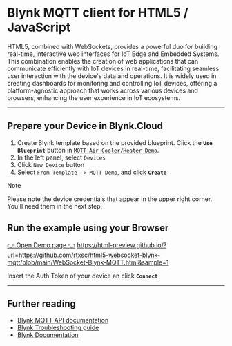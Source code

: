 
# Blynk MQTT client for HTML5 / JavaScript

HTML5, combined with WebSockets, provides a powerful duo for building real-time, interactive
web interfaces for IoT Edge and Embedded Systems. This combination enables the creation of
web applications that can communicate efficiently with IoT devices in real-time, facilitating
seamless user interaction with the device's data and operations. It is widely used in creating
dashboards for monitoring and controlling IoT devices, offering a platform-agnostic approach
that works across various devices and browsers, enhancing the user experience in IoT ecosystems.

---

## Prepare your Device in Blynk.Cloud

1. Create Blynk template based on the provided blueprint. Click the **`Use Blueprint`** button in [`MQTT Air Cooler/Heater Demo`](https://blynk.cloud/dashboard/blueprints/Library/TMPL4zGiS1A7l).
2. In the left panel, select `Devices`
3. Click `New Device` button
4. Select `From Template -> MQTT Demo`, and click **`Create`**

> [!NOTE]
> Please note the device credentials that appear in the upper right corner. You'll need them in the next step.

## Run the example using your Browser

[👉 Open Demo page 👈](https://bit.ly/Blynk-HTML5-MQTT-Sample)
https://html-preview.github.io/?url=https://github.com/rtxsc/html5-websocket-blynk-mqtt/blob/main/WebSocket-Blynk-MQTT.html&sample=1

Insert the Auth Token of your device an click **`Connect`**

---

## Further reading

- [Blynk MQTT API documentation](https://docs.blynk.io/en/blynk.cloud-mqtt-api/device-mqtt-api)
- [Blynk Troubleshooting guide](https://docs.blynk.io/en/troubleshooting/general-issues)
- [Blynk Documentation](https://docs.blynk.io/en)

